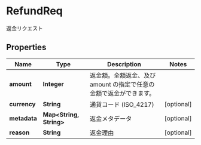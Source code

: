 

# RefundReq

返金リクエスト

## Properties

| Name | Type | Description | Notes |
|------------ | ------------- | ------------- | -------------|
|**amount** | **Integer** | 返金額。全額返金、及び amount の指定で任意の金額で返金ができます。 |  |
|**currency** | **String** | 通貨コード (ISO_4217) |  [optional] |
|**metadata** | **Map&lt;String, String&gt;** | 返金メタデータ |  [optional] |
|**reason** | **String** | 返金理由 |  [optional] |



